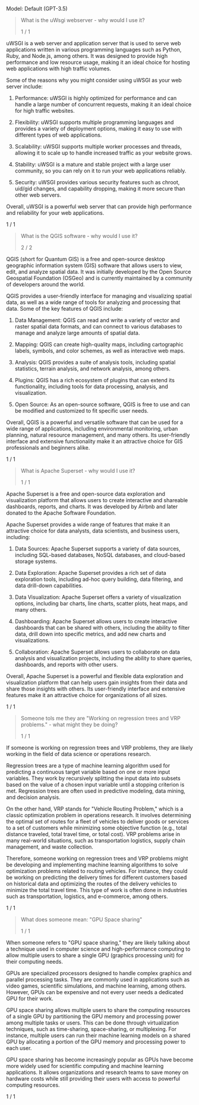 Model: Default (GPT-3.5)

> What is the uWsgi webserver - why would I use it?
> 
> 1 / 1

uWSGI is a web server and application server that is used to serve web applications written in various programming languages such as Python, Ruby, and Node.js, among others. It was designed to provide high performance and low resource usage, making it an ideal choice for hosting web applications with high traffic volumes.

Some of the reasons why you might consider using uWSGI as your web server include:

1.  Performance: uWSGI is highly optimized for performance and can handle a large number of concurrent requests, making it an ideal choice for high traffic websites.
    
2.  Flexibility: uWSGI supports multiple programming languages and provides a variety of deployment options, making it easy to use with different types of web applications.
    
3.  Scalability: uWSGI supports multiple worker processes and threads, allowing it to scale up to handle increased traffic as your website grows.
    
4.  Stability: uWSGI is a mature and stable project with a large user community, so you can rely on it to run your web applications reliably.
    
5.  Security: uWSGI provides various security features such as chroot, uid/gid changes, and capability dropping, making it more secure than other web servers.
    

Overall, uWSGI is a powerful web server that can provide high performance and reliability for your web applications.

1 / 1

> What is the QGIS software - why would I use it?
> 
> 2 / 2

QGIS (short for Quantum GIS) is a free and open-source desktop geographic information system (GIS) software that allows users to view, edit, and analyze spatial data. It was initially developed by the Open Source Geospatial Foundation (OSGeo) and is currently maintained by a community of developers around the world.

QGIS provides a user-friendly interface for managing and visualizing spatial data, as well as a wide range of tools for analyzing and processing that data. Some of the key features of QGIS include:

1.  Data Management: QGIS can read and write a variety of vector and raster spatial data formats, and can connect to various databases to manage and analyze large amounts of spatial data.
    
2.  Mapping: QGIS can create high-quality maps, including cartographic labels, symbols, and color schemes, as well as interactive web maps.
    
3.  Analysis: QGIS provides a suite of analysis tools, including spatial statistics, terrain analysis, and network analysis, among others.
    
4.  Plugins: QGIS has a rich ecosystem of plugins that can extend its functionality, including tools for data processing, analysis, and visualization.
    
5.  Open Source: As an open-source software, QGIS is free to use and can be modified and customized to fit specific user needs.
    

Overall, QGIS is a powerful and versatile software that can be used for a wide range of applications, including environmental monitoring, urban planning, natural resource management, and many others. Its user-friendly interface and extensive functionality make it an attractive choice for GIS professionals and beginners alike.

1 / 1

> What is Apache Superset - why would I use it?
> 
> 1 / 1

Apache Superset is a free and open-source data exploration and visualization platform that allows users to create interactive and shareable dashboards, reports, and charts. It was developed by Airbnb and later donated to the Apache Software Foundation.

Apache Superset provides a wide range of features that make it an attractive choice for data analysts, data scientists, and business users, including:

1.  Data Sources: Apache Superset supports a variety of data sources, including SQL-based databases, NoSQL databases, and cloud-based storage systems.
    
2.  Data Exploration: Apache Superset provides a rich set of data exploration tools, including ad-hoc query building, data filtering, and data drill-down capabilities.
    
3.  Data Visualization: Apache Superset offers a variety of visualization options, including bar charts, line charts, scatter plots, heat maps, and many others.
    
4.  Dashboarding: Apache Superset allows users to create interactive dashboards that can be shared with others, including the ability to filter data, drill down into specific metrics, and add new charts and visualizations.
    
5.  Collaboration: Apache Superset allows users to collaborate on data analysis and visualization projects, including the ability to share queries, dashboards, and reports with other users.
    

Overall, Apache Superset is a powerful and flexible data exploration and visualization platform that can help users gain insights from their data and share those insights with others. Its user-friendly interface and extensive features make it an attractive choice for organizations of all sizes.

1 / 1

> Someone tols me they are "Working on regression trees and VRP problems." - what might they be doing?
> 
> 1 / 1

If someone is working on regression trees and VRP problems, they are likely working in the field of data science or operations research.

Regression trees are a type of machine learning algorithm used for predicting a continuous target variable based on one or more input variables. They work by recursively splitting the input data into subsets based on the value of a chosen input variable until a stopping criterion is met. Regression trees are often used in predictive modeling, data mining, and decision analysis.

On the other hand, VRP stands for "Vehicle Routing Problem," which is a classic optimization problem in operations research. It involves determining the optimal set of routes for a fleet of vehicles to deliver goods or services to a set of customers while minimizing some objective function (e.g., total distance traveled, total travel time, or total cost). VRP problems arise in many real-world situations, such as transportation logistics, supply chain management, and waste collection.

Therefore, someone working on regression trees and VRP problems might be developing and implementing machine learning algorithms to solve optimization problems related to routing vehicles. For instance, they could be working on predicting the delivery times for different customers based on historical data and optimizing the routes of the delivery vehicles to minimize the total travel time. This type of work is often done in industries such as transportation, logistics, and e-commerce, among others.

1 / 1

> What does someone mean: "GPU Space sharing"
> 
> 1 / 1

When someone refers to "GPU space sharing," they are likely talking about a technique used in computer science and high-performance computing to allow multiple users to share a single GPU (graphics processing unit) for their computing needs.

GPUs are specialized processors designed to handle complex graphics and parallel processing tasks. They are commonly used in applications such as video games, scientific simulations, and machine learning, among others. However, GPUs can be expensive and not every user needs a dedicated GPU for their work.

GPU space sharing allows multiple users to share the computing resources of a single GPU by partitioning the GPU memory and processing power among multiple tasks or users. This can be done through virtualization techniques, such as time-sharing, space-sharing, or multiplexing. For instance, multiple users can run their machine learning models on a shared GPU by allocating a portion of the GPU memory and processing power to each user.

GPU space sharing has become increasingly popular as GPUs have become more widely used for scientific computing and machine learning applications. It allows organizations and research teams to save money on hardware costs while still providing their users with access to powerful computing resources.

1 / 1